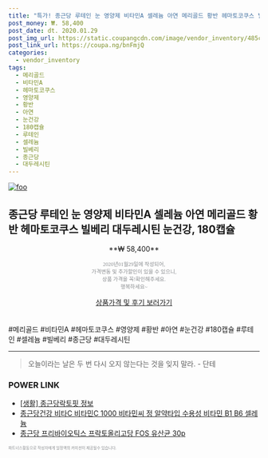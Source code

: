 ```yaml
--- 
title: "특가! 종근당 루테인 눈 영양제 비타민A 셀레늄 아연 메리골드 황반 헤마토코쿠스 빌베리 대두레시..." 
post_money: ₩. 58,400 
post_date: dt. 2020.01.29 
post_img_url: https://static.coupangcdn.com/image/vendor_inventory/485c/db186d0b3a8ba58651fe515c5a204daf5078b7fa86c24ab8b49d96d79517.JPG 
post_link_url: https://coupa.ng/bnFmjQ 
categories: 
  - vendor_inventory 
tags: 
  - 메리골드 
  - 비타민A 
  - 헤마토코쿠스 
  - 영양제 
  - 황반 
  - 아연 
  - 눈건강 
  - 180캡슐 
  - 루테인 
  - 셀레늄 
  - 빌베리 
  - 종근당 
  - 대두레시틴 
--- 
```

[![foo](https://static.coupangcdn.com/image/vendor_inventory/485c/db186d0b3a8ba58651fe515c5a204daf5078b7fa86c24ab8b49d96d79517.JPG)](https://coupa.ng/bnFmjQ) 

## 종근당 루테인 눈 영양제 비타민A 셀레늄 아연 메리골드 황반 헤마토코쿠스 빌베리 대두레시틴 눈건강, 180캡슐 
<p style="text-align: center;">**₩ 58,400**</p> 
<p style="text-align: center;"><span style="color: #898c8f; font-family: Georgia,Times,serif; font-size: 0.75em;">2020년01월29일에 작성되어, <br>가격변동 및 추가할인이 있을 수 있으니,<br> 상품 가격을 꼭!확인해주세요.<br>행복하세요~</span> 
</p>	 
<div markdown="0" style="text-align: center;"><a href="https://coupa.ng/bnFmjQ" class="btn btn--success">상품가격 및 후기 보러가기</a></div> 
<br><br> 
  #메리골드 #비타민A #헤마토코쿠스 #영양제 #황반 #아연 #눈건강 #180캡슐 #루테인 #셀레늄 #빌베리 #종근당 #대두레시틴 
<hr> 

> 오늘이라는 날은 두 번 다시 오지 않는다는 것을 잊지 말라. - 단테 


### POWER LINK

* <a href="https://blog.naver.com/sakai111/221760385634" target="_blank"> [생활] 종근당락토핏 정보 </a>
* <a href="https://blog.naver.com/santokki14/221787075955" target="_blank">종근당건강 비타C 비타민C 1000 비타민씨 정 알약타입 수용성 비타민 B1 B6 셀레늄 </a>
* <a href="https://blog.naver.com/fasyy4321/221785467305" target="_blank">종근당 프리바이오틱스 프락토올리고당 FOS 유산균 30p</a>

<span style="color: #898c8f; font-family: Georgia,Times,serif; font-size: 0.55em;">파트너스활동으로 작성자에게 일정액의 커미션이 제공될수 있습니다.</span> 
